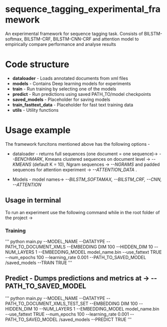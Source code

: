 # sequence_tagging_experimental_framework
An experimental framework for sequence tagging task. Consists of BILSTM-softmax, BILSTM-CRF, BILSTM-CNN-CRF and attention model to empirically compare performance and analyse results

# Code structure

* **dataloader** - Loads annotated documents from xml files
* **models**  - Contains Deep learning models for experiments
* **train**  - Run training by selecting one of the models  
* **predict** -  Run predictions using saved PATH_TO/model checkpoints
* **saved_models**  - Placeholder for saving models
* **train_fasttext_data**  - Placeholder for fast text training data
* **utils**  - Utility functions 




# Usage example

The framework funcitons mentioned above has the following options - 
* dataloader - returns full sequences (one document = one sequence)-> *--BENCHMARK*, Kmeans clustered sequences on document level -> *--KMEANS* (default K = 10), Ngram sequences -> *--NGRAMS* and padded sequences for attention experiment -> *--ATTENTION_DATA* .

* Models - model names-> *--BILSTM_SOFTAMAX, --BILSTM_CRF, --CNN, --ATTENTION*

## Usage in terminal
To run an experiment use the following command while in the root folder of the project ->
### Training
'''
python main.py --MODEL_NAME --DATATYPE --PATH_TO_DOCUMENT_XMLS --EMBEDDING DIM 100 --HIDDEN_DIM 10 --NUM_LAYERS 1 --EMBEDDING_MODEL model_name.bin --use_fattext TRUE --num_epochs 100 --learning_rate 0.001 --PATH_TO_SAVED_MODEL /saved_models --TRAIN TRUE
'''
## Predict - Dumps predictions and metrics at -> --PATH_TO_SAVED_MODEL
'''
python main.py --MODEL_NAME --DATATYPE --PATH_TO_DOCUMENT_XMLS_TEST_SET --EMBEDDING DIM 100 --HIDDEN_DIM 10 --NUM_LAYERS 1 --EMBEDDING_MODEL model_name.bin --use_fattext TRUE --num_epochs 100 --learning_rate 0.001 --PATH_TO_SAVED_MODEL /saved_models --PREDICT TRUE
'''

